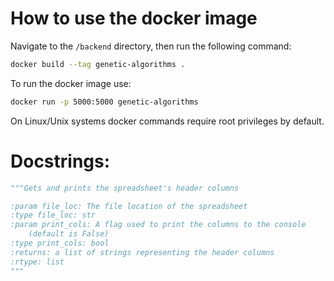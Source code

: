 # How to use the docker image

Navigate to the ```/backend``` directory,
then run the following command:

```bash
docker build --tag genetic-algorithms .
```

To run the docker image use:

```bash
docker run -p 5000:5000 genetic-algorithms
```

On Linux/Unix systems docker commands require root privileges by default.

# Docstrings:

```python
"""Gets and prints the spreadsheet's header columns

:param file_loc: The file location of the spreadsheet
:type file_loc: str
:param print_cols: A flag used to print the columns to the console
    (default is False)
:type print_cols: bool
:returns: a list of strings representing the header columns
:rtype: list
"""
```
